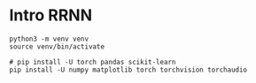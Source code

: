 # Intro RRNN

```console
python3 -m venv venv
source venv/bin/activate

# pip install -U torch pandas scikit-learn
pip install -U numpy matplotlib torch torchvision torchaudio
```
